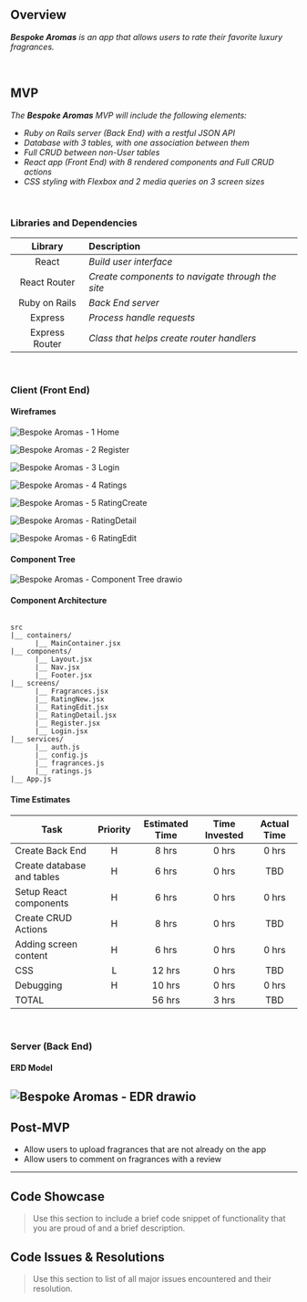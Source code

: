## Overview

_**Bespoke Aromas** is an app that allows users to rate their favorite luxury fragrances._

<br>

## MVP

_The **Bespoke Aromas** MVP will include the following elements:_

- _Ruby on Rails server (Back End) with a restful JSON API_
- _Database with 3 tables, with one association between them_
- _Full CRUD between non-User tables_
- _React app (Front End) with 8 rendered components and Full CRUD actions_
- _CSS styling with Flexbox and 2 media queries on 3 screen sizes_

<br>

### Libraries and Dependencies

|    Library     | Description                                      |
| :------------: | :----------------------------------------------- |
|     React      | _Build user interface_                           |
|  React Router  | _Create components to navigate through the site_ |
| Ruby on Rails  | _Back End server_                                |
|    Express     | _Process handle requests_                        |
| Express Router | _Class that helps create router handlers_        |

<br>

### Client (Front End)

#### Wireframes

![Bespoke Aromas - 1 Home](https://user-images.githubusercontent.com/83891591/135919644-ccf072e4-dbb8-4f9e-b659-5032e9b7fe1f.png)

![Bespoke Aromas - 2 Register](https://user-images.githubusercontent.com/83891591/135919949-2a3a356e-a628-4b52-ae69-dc2e2271eede.png)

![Bespoke Aromas - 3 Login](https://user-images.githubusercontent.com/83891591/135920123-41be15b9-7747-4cda-8e4f-1270c8f617ba.png)

![Bespoke Aromas - 4 Ratings](https://user-images.githubusercontent.com/83891591/135951990-fef48900-b1cc-4a00-a7d4-04a36cca35e2.png)

![Bespoke Aromas - 5 RatingCreate](https://user-images.githubusercontent.com/83891591/135952026-beac8040-690e-4aad-a5af-b156039a523e.png)

![Bespoke Aromas - RatingDetail](https://user-images.githubusercontent.com/83891591/135951554-8f9ea5a8-a152-478b-97d0-d23046480ef9.png)

![Bespoke Aromas - 6 RatingEdit](https://user-images.githubusercontent.com/83891591/135920288-104a6104-32e4-4a01-a103-df8f1ff561e6.png)

#### Component Tree

![Bespoke Aromas - Component Tree drawio](https://user-images.githubusercontent.com/83891591/136036323-d1e2c430-0e7e-4fc4-a5d6-34dbb4b3e7da.png)

#### Component Architecture

```structure

src
|__ containers/
      |__ MainContainer.jsx
|__ components/
      |__ Layout.jsx
      |__ Nav.jsx
      |__ Footer.jsx
|__ screens/
      |__ Fragrances.jsx
      |__ RatingNew.jsx
      |__ RatingEdit.jsx
      |__ RatingDetail.jsx
      |__ Register.jsx
      |__ Login.jsx
|__ services/
      |__ auth.js
      |__ config.js
      |__ fragrances.js
      |__ ratings.js
|__ App.js

```

#### Time Estimates

| Task                       | Priority | Estimated Time | Time Invested | Actual Time |
| -------------------------- | :------: | :------------: | :-----------: | :---------: |
| Create Back End            |    H     |     8 hrs      |     0 hrs     |    0 hrs    |
| Create database and tables |    H     |     6 hrs      |     0 hrs     |     TBD     |
| Setup React components     |    H     |     6 hrs      |     0 hrs     |    0 hrs    |
| Create CRUD Actions        |    H     |     8 hrs      |     0 hrs     |     TBD     |
| Adding screen content      |    H     |     6 hrs      |     0 hrs     |    0 hrs    |
| CSS                        |    L     |     12 hrs     |     0 hrs     |     TBD     |
| Debugging                  |    H     |     10 hrs     |     0 hrs     |    0 hrs    |
| TOTAL                      |          |     56 hrs     |     3 hrs     |     TBD     |

<br>

### Server (Back End)

#### ERD Model

## ![Bespoke Aromas - EDR drawio](https://user-images.githubusercontent.com/83891591/136074170-ea03c04e-bc94-4978-b57d-9c6b214f695f.png)

## Post-MVP

- Allow users to upload fragrances that are not already on the app
- Allow users to comment on fragrances with a review

---

## Code Showcase

> Use this section to include a brief code snippet of functionality that you are proud of and a brief description.

## Code Issues & Resolutions

> Use this section to list of all major issues encountered and their resolution.
